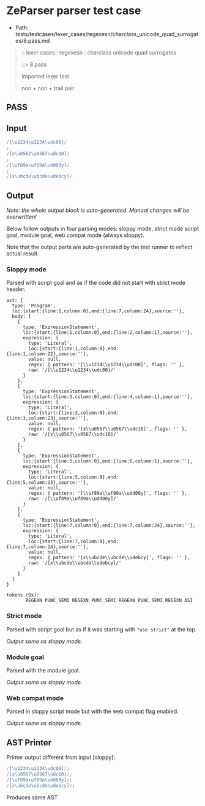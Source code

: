 # ZeParser parser test case

- Path: tests/testcases/lexer_cases/regexesn/charclass_unicode_quad_surrogates/8.pass.md

> :: lexer cases : regexesn : charclass unicode quad surrogates
>
> ::> 8.pass
>
> Imported lexer test
>
> non + non + trail pair

## PASS

## Input

`````js
/[\u1234\u1234\udc00]/
;
/[x\u0567\u0567\udc10]/
;
/[\uf89a\uf89a\udd00y]/
;
/[x\ubcde\ubcde\udebcy]/
`````

## Output

_Note: the whole output block is auto-generated. Manual changes will be overwritten!_

Below follow outputs in four parsing modes: sloppy mode, strict mode script goal, module goal, web compat mode (always sloppy).

Note that the output parts are auto-generated by the test runner to reflect actual result.

### Sloppy mode

Parsed with script goal and as if the code did not start with strict mode header.

`````
ast: {
  type: 'Program',
  loc:{start:{line:1,column:0},end:{line:7,column:24},source:''},
  body: [
    {
      type: 'ExpressionStatement',
      loc:{start:{line:1,column:0},end:{line:2,column:1},source:''},
      expression: {
        type: 'Literal',
        loc:{start:{line:1,column:0},end:{line:1,column:22},source:''},
        value: null,
        regex: { pattern: '[\\u1234\\u1234\\udc00]', flags: '' },
        raw: '/[\\u1234\\u1234\\udc00]/'
      }
    },
    {
      type: 'ExpressionStatement',
      loc:{start:{line:3,column:0},end:{line:4,column:1},source:''},
      expression: {
        type: 'Literal',
        loc:{start:{line:3,column:0},end:{line:3,column:23},source:''},
        value: null,
        regex: { pattern: '[x\\u0567\\u0567\\udc10]', flags: '' },
        raw: '/[x\\u0567\\u0567\\udc10]/'
      }
    },
    {
      type: 'ExpressionStatement',
      loc:{start:{line:5,column:0},end:{line:6,column:1},source:''},
      expression: {
        type: 'Literal',
        loc:{start:{line:5,column:0},end:{line:5,column:23},source:''},
        value: null,
        regex: { pattern: '[\\uf89a\\uf89a\\udd00y]', flags: '' },
        raw: '/[\\uf89a\\uf89a\\udd00y]/'
      }
    },
    {
      type: 'ExpressionStatement',
      loc:{start:{line:7,column:0},end:{line:7,column:24},source:''},
      expression: {
        type: 'Literal',
        loc:{start:{line:7,column:0},end:{line:7,column:24},source:''},
        value: null,
        regex: { pattern: '[x\\ubcde\\ubcde\\udebcy]', flags: '' },
        raw: '/[x\\ubcde\\ubcde\\udebcy]/'
      }
    }
  ]
}

tokens (9x):
       REGEXN PUNC_SEMI REGEXN PUNC_SEMI REGEXN PUNC_SEMI REGEXN ASI
`````

### Strict mode

Parsed with script goal but as if it was starting with `"use strict"` at the top.

_Output same as sloppy mode._

### Module goal

Parsed with the module goal.

_Output same as sloppy mode._

### Web compat mode

Parsed in sloppy script mode but with the web compat flag enabled.

_Output same as sloppy mode._

## AST Printer

Printer output different from input [sloppy]:

````js
/[\u1234\u1234\udc00]/;
/[x\u0567\u0567\udc10]/;
/[\uf89a\uf89a\udd00y]/;
/[x\ubcde\ubcde\udebcy]/;
````

Produces same AST
